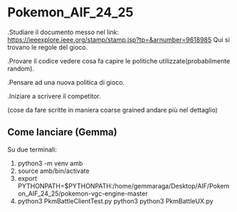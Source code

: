 # Pokemon_AIF_24_25

.Studiare il documento messo nel  link: https://ieeexplore.ieee.org/stamp/stamp.jsp?tp=&arnumber=9618985
Qui si trovano le regole del gioco.

.Provare il codice vedere cosa fa capire le politiche utilizzate(probabilmente random).

.Pensare ad una nuova politica di gioco.

.Iniziare a scrivere il competitor. 

(cose da fare scritte in maniera coarse grained andare più nel dettaglio)

## Come lanciare (Gemma) 
Su due terminali: 

1. python3 -m venv amb
2. source amb/bin/activate
3. export PYTHONPATH=$PYTHONPATH:/home/gemmaraga/Desktop/AIF/Pokemon_AIF_24_25/pokemon-vgc-engine-master
4. python3 PkmBattleClientTest.py 
   python3 python3 PkmBattleUX.py